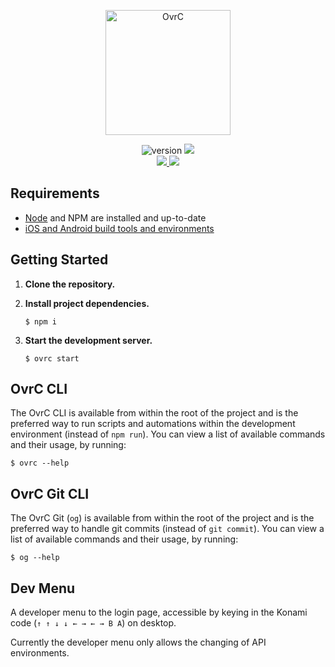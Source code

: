 <p align="center">
    <img
        width="200px"
        src="https://github.com/Snap-AV/ovrc-ui/blob/main/app/src/assets/images/ovrc-logo.svg"
        alt="OvrC"
    />
</p>
<p align="center">
      <img src="https://img.shields.io/badge/version-2.12.3-blue" alt="version">
      <img src="https://img.shields.io/website?down_message=offline&label=app.ovrc.com&up_message=online&url=https%3A%2F%2Fapp.ovrc.com">
    <br>
    <a href="https://play.google.com/store/apps/details?id=com.ovrc.app&hl=en_US&gl=US">
        <img src="https://img.shields.io/badge/Google%20Play-green?logo=google-play">
    </a>
    <a href="https://apps.apple.com/sz/app/ovrc/id1413853229">
        <img src="https://img.shields.io/badge/App%20Store-lightgrey?logo=app-store&logoColor=white">
    </a>
</p>


## Requirements
- [Node](https://nodejs.org/en/download/) and NPM are installed and up-to-date
- [iOS and Android build tools and environments](https://capacitorjs.com/docs/v3/getting-started/environment-setup)


## Getting Started
1. **Clone the repository.**
1. **Install project dependencies.**
    
    ```
    $ npm i
    ```
    
1. **Start the development server.**
    
    ```
    $ ovrc start
    ```


## OvrC CLI
The OvrC CLI is available from within the root of the project and is the preferred way to run
scripts and automations within the development environment (instead of `npm run`).
You can view a list of available commands and their usage, by running:

```
$ ovrc --help
```

## OvrC Git CLI
The OvrC Git (`og`) is available from within the root of the project and is the preferred way to handle git commits (instead of `git commit`).
You can view a list of available commands and their usage, by running:

```
$ og --help
```

## Dev Menu
A developer menu to the login page, accessible by keying in the Konami code (`↑ ↑ ↓ ↓ ← → ← → B A`) on desktop.

Currently the developer menu only allows the changing of API environments.
